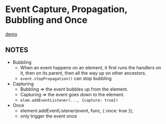 # Event Capture, Propagation, Bubbling and Once
[demo](https://zzkzzzz.github.io/JavaScript30-Challenge/25%20-%20Event%20Capture,%20Propagation,%20Bubbling%20and%20Once/index.html)

## NOTES
 - Bubbling
   - When an event happens on an element, it first runs the handlers on it, then on its parent, then all the way up on other ancestors.
   - `event.stopPropagation()` can stop bubbling
 - Capturing
   - Bubbling => the event bubbles up from the element. 
   - Capturing => the event goes down to the element.
   - `elem.addEventListener(..., {capture: true})`
 - Once
   - element.addEventListener(event, func, { once: true });
   - only trigger the event once
